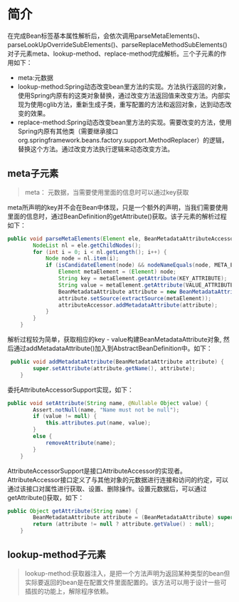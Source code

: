# 简介
在完成Bean标签基本属性解析后，会依次调用parseMetaElements()、parseLookUpOverrideSubElements()、parseReplaceMethodSubElements()对子元素meta、lookup-method、replace-method完成解析。三个子元素的作用如下：
- meta:元数据
- lookup-method:Spring动态改变bean里方法的实现。方法执行返回的对象，使用Spring内原有的这类对象替换，通过改变方法返回值来改变方法。内部实现为使用cglib方法，重新生成子类，重写配置的方法和返回对象，达到动态改变的效果。
- replace-method:Spring动态改变bean里方法的实现。需要改变的方法，使用Spring内原有其他类（需要继承接口org.springframework.beans.factory.support.MethodReplacer）的逻辑，替换这个方法。通过改变方法执行逻辑来动态改变方法。

## meta子元素
> meta： 元数据，当需要使用里面的信息时可以通过key获取

meta所声明的key并不会在Bean中体现，只是一个额外的声明，当我们需要使用里面的信息时，通过BeanDefinition的getAttribute()获取。该子元素的解析过程如下：
```java
public void parseMetaElements(Element ele, BeanMetadataAttributeAccessor attributeAccessor) {
        NodeList nl = ele.getChildNodes();
        for (int i = 0; i < nl.getLength(); i++) {
            Node node = nl.item(i);
            if (isCandidateElement(node) && nodeNameEquals(node, META_ELEMENT)) {
                Element metaElement = (Element) node;
                String key = metaElement.getAttribute(KEY_ATTRIBUTE);
                String value = metaElement.getAttribute(VALUE_ATTRIBUTE);
                BeanMetadataAttribute attribute = new BeanMetadataAttribute(key, value);
                attribute.setSource(extractSource(metaElement));
                attributeAccessor.addMetadataAttribute(attribute);
            }
        }
    }
```
解析过程较为简单，获取相应的key - value构建BeanMetadataAttribute对象,  然后通过addMetadataAttribute()加入到AbstractBeanDefinition中。如下：
```java
 public void addMetadataAttribute(BeanMetadataAttribute attribute) {
        super.setAttribute(attribute.getName(), attribute);
    }
```
委托AttributeAccessorSupport实现，如下：
```java
public void setAttribute(String name, @Nullable Object value) {
        Assert.notNull(name, "Name must not be null");
        if (value != null) {
            this.attributes.put(name, value);
        }
        else {
            removeAttribute(name);
        }
    }
```
AttributeAccessorSupport是接口AttributeAccessor的实现者。AttributeAccessor接口定义了与其他对象的元数据进行连接和访问的约定，可以通过该接口对属性进行获取、设置、删除操作。设置元数据后，可以通过getAttribute()获取，如下：
```java
public Object getAttribute(String name) {
        BeanMetadataAttribute attribute = (BeanMetadataAttribute) super.getAttribute(name);
        return (attribute != null ? attribute.getValue() : null);
    }
```

## lookup-method子元素
> lookup-method:获取器注入，是把一个方法声明为返回某种类型的bean但实际要返回的bean是在配置文件里面配置的。该方法可以用于设计一些可插拔的功能上，解除程序依赖。

